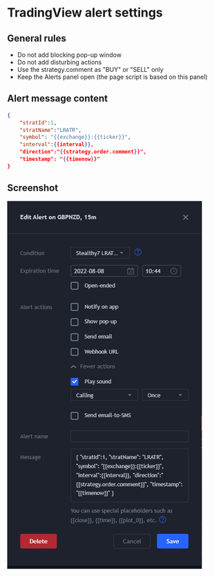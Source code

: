 # TradingView alert settings

## General rules

- Do not add blocking pop-up window
- Do not add disturbing actions
- Use the strategy.comment as "BUY" or "SELL" only
- Keep the Alerts panel open (the page script is based on this panel)

## Alert message content

```json
{
    "stratId":1,
    "stratName":"LRATR",
    "symbol": "{{exchange}}:{{ticker}}",
    "interval":{{interval}},
    "direction":"{{strategy.order.comment}}",
    "timestamp": "{{timenow}}"
}
```

## Screenshot

![alert image](./alert_setup.PNG)
